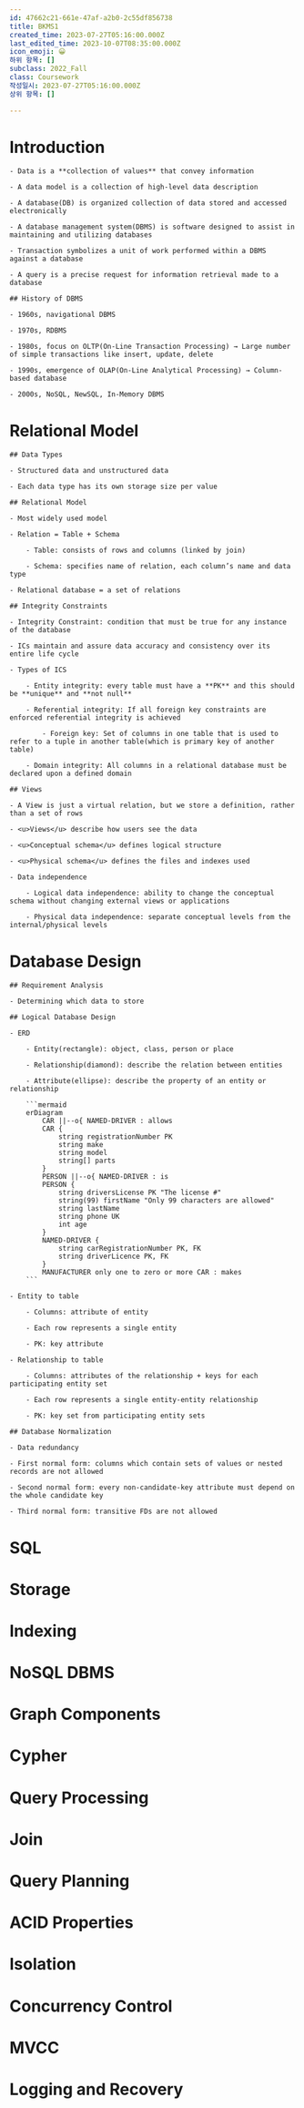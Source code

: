 ```yaml
---
id: 47662c21-661e-47af-a2b0-2c55df856738
title: BKMS1
created_time: 2023-07-27T05:16:00.000Z
last_edited_time: 2023-10-07T08:35:00.000Z
icon_emoji: 😀
하위 항목: []
subclass: 2022_Fall
class: Coursework
작성일시: 2023-07-27T05:16:00.000Z
상위 항목: []

---
```


# Introduction

    - Data is a **collection of values** that convey information

    - A data model is a collection of high-level data description

    - A database(DB) is organized collection of data stored and accessed electronically

    - A database management system(DBMS) is software designed to assist in maintaining and utilizing databases

    - Transaction symbolizes a unit of work performed within a DBMS against a database

    - A query is a precise request for information retrieval made to a database

    ## History of DBMS

    - 1960s, navigational DBMS

    - 1970s, RDBMS

    - 1980s, focus on OLTP(On-Line Transaction Processing) → Large number of simple transactions like insert, update, delete

    - 1990s, emergence of OLAP(On-Line Analytical Processing) → Column-based database

    - 2000s, NoSQL, NewSQL, In-Memory DBMS

# Relational Model

    ## Data Types

    - Structured data and unstructured data

    - Each data type has its own storage size per value

    ## Relational Model

    - Most widely used model

    - Relation = Table + Schema

    	- Table: consists of rows and columns (linked by join)

    	- Schema: specifies name of relation, each column’s name and data type

    - Relational database = a set of relations

    ## Integrity Constraints

    - Integrity Constraint: condition that must be true for any instance of the database

    - ICs maintain and assure data accuracy and consistency over its entire life cycle

    - Types of ICS

    	- Entity integrity: every table must have a **PK** and this should be **unique** and **not null**

    	- Referential integrity: If all foreign key constraints are enforced referential integrity is achieved

    		- Foreign key: Set of columns in one table that is used to refer to a tuple in another table(which is primary key of another table)

    	- Domain integrity: All columns in a relational database must be declared upon a defined domain

    ## Views

    - A View is just a virtual relation, but we store a definition, rather than a set of rows

    - <u>Views</u> describe how users see the data

    - <u>Conceptual schema</u> defines logical structure

    - <u>Physical schema</u> defines the files and indexes used

    - Data independence

    	- Logical data independence: ability to change the conceptual schema without changing external views or applications

    	- Physical data independence: separate conceptual levels from the internal/physical levels

# Database Design

    ## Requirement Analysis

    - Determining which data to store

    ## Logical Database Design

    - ERD

    	- Entity(rectangle): object, class, person or place

    	- Relationship(diamond): describe the relation between entities

    	- Attribute(ellipse): describe the property of an entity or relationship

    	```mermaid
    	erDiagram
    	    CAR ||--o{ NAMED-DRIVER : allows
    	    CAR {
    	        string registrationNumber PK
    	        string make
    	        string model
    	        string[] parts
    	    }
    	    PERSON ||--o{ NAMED-DRIVER : is
    	    PERSON {
    	        string driversLicense PK "The license #"
    	        string(99) firstName "Only 99 characters are allowed"
    	        string lastName
    	        string phone UK
    	        int age
    	    }
    	    NAMED-DRIVER {
    	        string carRegistrationNumber PK, FK
    	        string driverLicence PK, FK
    	    }
    	    MANUFACTURER only one to zero or more CAR : makes
    	```

    - Entity to table

    	- Columns: attribute of entity

    	- Each row represents a single entity

    	- PK: key attribute

    - Relationship to table

    	- Columns: attributes of the relationship + keys for each participating entity set

    	- Each row represents a single entity-entity relationship

    	- PK: key set from participating entity sets

    ## Database Normalization

    - Data redundancy

    - First normal form: columns which contain sets of values or nested records are not allowed

    - Second normal form: every non-candidate-key attribute must depend on the whole candidate key

    - Third normal form: transitive FDs are not allowed

# SQL

# Storage

# Indexing

# NoSQL DBMS

# Graph Components

# Cypher

# Query Processing

# Join

# Query Planning

# ACID Properties

# Isolation

# Concurrency Control

# MVCC

# Logging and Recovery
